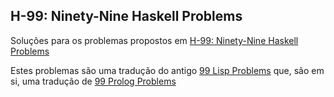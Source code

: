 ## H-99: Ninety-Nine Haskell Problems

Soluções para os problemas propostos em [H-99: Ninety-Nine Haskell Problems](https://wiki.haskell.org/99_questions)

Estes problemas são uma tradução do antigo [99 Lisp Problems](http://www.ic.unicamp.br/~meidanis/courses/mc336/2006s2/funcional/L-99_Ninety-Nine_Lisp_Problems.html) que, são em si, uma tradução de [99 Prolog Problems](https://prof.ti.bfh.ch/hew1/informatik3/prolog/p-99/)